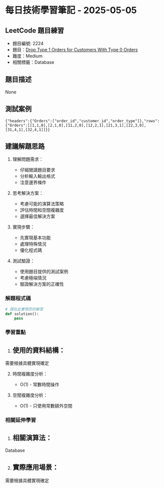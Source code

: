 # 每日技術學習筆記 - 2025-05-05

## LeetCode 題目練習
- 題目編號: 2224
- 題目：[Drop Type 1 Orders for Customers With Type 0 Orders](https://leetcode.com/problems/drop-type-1-orders-for-customers-with-type-0-orders)
- 難度：Medium
- 相關標籤：Database

## 題目描述
None

## 測試案例
```
{"headers":{"Orders":["order_id","customer_id","order_type"]},"rows":{"Orders":[[1,1,0],[2,1,0],[11,2,0],[12,2,1],[21,3,1],[22,3,0],[31,4,1],[32,4,1]]}}
```

## 建議解題思路
1. 理解問題需求：
   - 仔細閱讀題目要求
   - 分析輸入輸出格式
   - 注意邊界條件

2. 思考解決方案：
   - 考慮可能的演算法策略
   - 評估時間和空間複雜度
   - 選擇最佳解決方案

3. 實現步驟：
   - 先實現基本功能
   - 處理特殊情況
   - 優化程式碼

4. 測試驗證：
   - 使用題目提供的測試案例
   - 考慮極端情況
   - 驗證解決方案的正確性


### 解題程式碼
```python
# 請在此實現您的解答
def solution():
    pass
```

### 學習重點
1. 使用的資料結構：
   - 
需要根據具體實現確定

2. 時間複雜度分析：
   - O(1) - 常數時間操作

3. 空間複雜度分析：
   - O(1) - 只使用常數額外空間

### 相關延伸學習
1. 相關演算法：
   - 
Database

2. 實際應用場景：
   - 
需要根據具體實現確定
